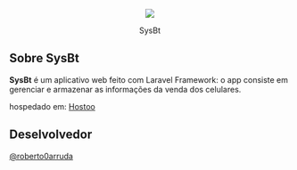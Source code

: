 <p align="center"><img src="https://laravel.com/assets/img/components/logo-laravel.svg"></p>

<p align="center">SysBt</p>

## Sobre SysBt

<strong>SysBt</strong> é um aplicativo web feito com Laravel Framework:
o app consiste em gerenciar e armazenar as informações da venda dos celulares.

hospedado em: [Hostoo](http://roberto1.hostoo.net/home)

## Deselvolvedor

[@roberto0arruda](https://github.com/roberto0arruda)